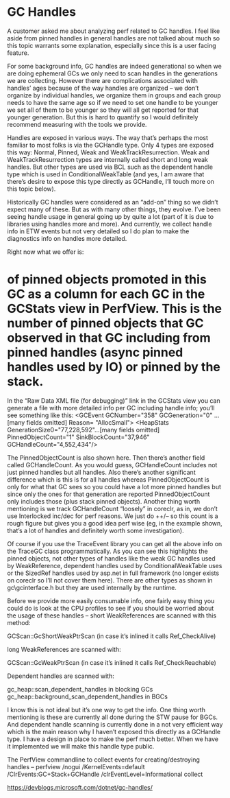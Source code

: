 <h1>GC Handles</h1>

A customer asked me about analyzing perf related to GC handles. I feel like aside from pinned handles in general handles are not talked about much so this topic warrants some explanation, especially since this is a user facing feature.

For some background info, GC handles are indeed generational so when we are doing ephemeral GCs we only need to scan handles in the generations we are collecting. However there are complications associated with handles’ ages because of the way handles are organized – we don’t organize by individual handles, we organize them in groups and each group needs to have the same age so if we need to set one handle to be younger we set all of them to be younger so they will all get reported for that younger generation. But this is hard to quantify so I would definitely recommend measuring with the tools we provide.

Handles are exposed in various ways. The way that’s perhaps the most familiar to most folks is via the GCHandle type. Only 4 types are exposed this way: Normal, Pinned, Weak and WeakTrackResurrection. Weak and WeakTrackResurrection types are internally called short and long weak handles. But other types are used via BCL such as the dependent handle type which is used in ConditionalWeakTable (and yes, I am aware that there’s desire to expose this type directly as GCHandle, I’ll touch more on this topic below).

Historically GC handles were considered as an “add-on” thing so we didn’t expect many of these. But as with many other things, they evolve. I’ve been seeing handle usage in general going up by quite a lot (part of it is due to libraries using handles more and more). And currently, we collect handle info in ETW events but not very detailed so I do plan to make the diagnostics info on handles more detailed.

Right now what we offer is:

# of pinned objects promoted in this GC as a column for each GC in the GCStats view in PerfView. This is the number of pinned objects that GC observed in that GC including from pinned handles (async pinned handles used by IO) or pinned by the stack.
In the “Raw Data XML file (for debugging)” link in the GCStats view you can generate a file with more detailed info per GC including handle info; you’ll see something like this:
<GCEvent GCNumber="358" GCGeneration="0" …[many fields omitted] Reason= "AllocSmall"> <HeapStats GenerationSize0="77,228,592"…[many fields omitted] PinnedObjectCount="1" SinkBlockCount="37,946" GCHandleCount="4,552,434"/>

The PinnedObjectCount is also shown here. Then there’s another field called GCHandleCount. As you would guess, GCHandleCount includes not just pinned handles but all handles. Also there’s another significant difference which is this is for all handles whereas PinnedObjectCount is only for what that GC sees so you could have a lot more pinned handles but since only the ones for that generation are reported PinnedObjectCount only includes those (plus stack pinned objects). Another thing worth mentioning is we track GCHandleCount “loosely” in coreclr, as in, we don’t use Interlocked inc/dec for perf reasons. We just do ++/– so this count is a rough figure but gives you a good idea perf wise (eg, in the example shown, that’s a lot of handles and definitely worth some investigation).

Of course if you use the TraceEvent library you can get all the above info on the TraceGC class programmatically.
As you can see this highlights the pinned objects, not other types of handles like the weak GC handles used by WeakReference, dependent handles used by ConditionalWeakTable uses or the SizedRef handles used by asp.net in full framework (no longer exists on coreclr so I’ll not cover them here). There are other types as shown in gc\gcinterface.h but they are used internally by the runtime.

Before we provide more easily consumable info, one fairly easy thing you could do is look at the CPU profiles to see if you should be worried about the usage of these handles – short WeakReferences are scanned with this method:

GCScan::GcShortWeakPtrScan (in case it’s inlined it calls Ref_CheckAlive)

long WeakReferences are scanned with:

GCScan::GcWeakPtrScan (in case it’s inlined it calls Ref_CheckReachable)

Dependent handles are scanned with:

gc_heap::scan_dependent_handles in blocking GCs gc_heap::background_scan_dependent_handles in BGCs

I know this is not ideal but it’s one way to get the info. One thing worth mentioning is these are currently all done during the STW pause for BGCs. And dependent handle scanning is currently done in a not very efficient way which is the main reason why I haven’t exposed this directly as a GCHandle type. I have a design in place to make the perf much better. When we have it implemented we will make this handle type public.

The PerfView commandline to collect events for creating/destroying handles – perfview /nogui /KernelEvents=default /ClrEvents:GC+Stack+GCHandle /clrEventLevel=Informational collect


https://devblogs.microsoft.com/dotnet/gc-handles/